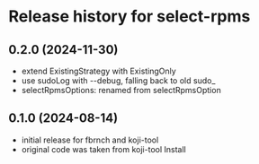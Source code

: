 # Release history for select-rpms

## 0.2.0 (2024-11-30)
- extend ExistingStrategy with ExistingOnly
- use sudoLog with --debug, falling back to old sudo_
- selectRpmsOptions: renamed from selectRpmsOption

## 0.1.0 (2024-08-14)
- initial release for fbrnch and koji-tool
- original code was taken from koji-tool Install
